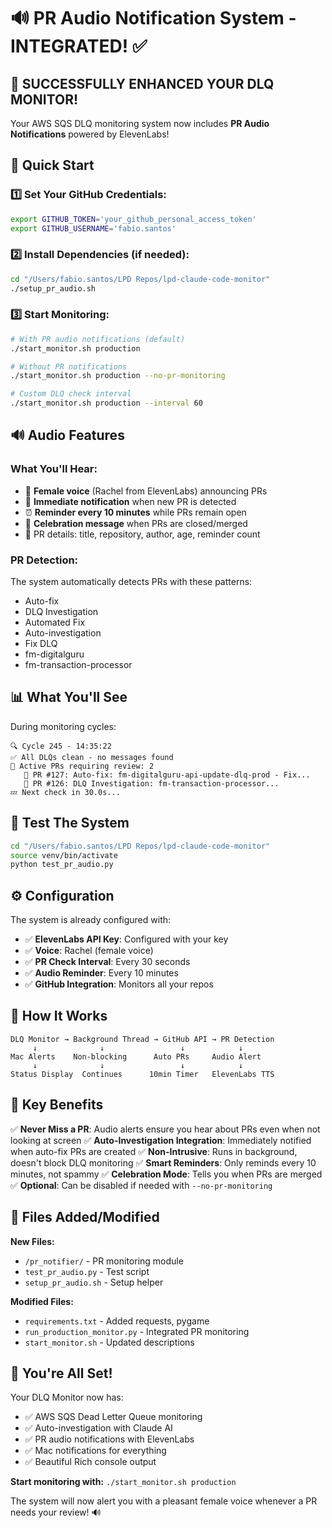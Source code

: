 # 🔊 PR Audio Notification System - INTEGRATED! ✅

## 🎯 **SUCCESSFULLY ENHANCED YOUR DLQ MONITOR!**

Your AWS SQS DLQ monitoring system now includes **PR Audio Notifications** powered by ElevenLabs!

## 🚀 **Quick Start**

### **1️⃣ Set Your GitHub Credentials:**
```bash
export GITHUB_TOKEN='your_github_personal_access_token'
export GITHUB_USERNAME='fabio.santos'
```

### **2️⃣ Install Dependencies (if needed):**
```bash
cd "/Users/fabio.santos/LPD Repos/lpd-claude-code-monitor"
./setup_pr_audio.sh
```

### **3️⃣ Start Monitoring:**
```bash
# With PR audio notifications (default)
./start_monitor.sh production

# Without PR notifications
./start_monitor.sh production --no-pr-monitoring

# Custom DLQ check interval
./start_monitor.sh production --interval 60
```

## 🔊 **Audio Features**

### **What You'll Hear:**
- 🎵 **Female voice** (Rachel from ElevenLabs) announcing PRs
- 🔔 **Immediate notification** when new PR is detected
- ⏰ **Reminder every 10 minutes** while PRs remain open
- 🎉 **Celebration message** when PRs are closed/merged
- 📢 PR details: title, repository, author, age, reminder count

### **PR Detection:**
The system automatically detects PRs with these patterns:
- Auto-fix
- DLQ Investigation  
- Automated Fix
- Auto-investigation
- Fix DLQ
- fm-digitalguru
- fm-transaction-processor

## 📊 **What You'll See**

During monitoring cycles:
```
🔍 Cycle 245 - 14:35:22
✅ All DLQs clean - no messages found
🔔 Active PRs requiring review: 2
   🤖 PR #127: Auto-fix: fm-digitalguru-api-update-dlq-prod - Fix...
   🤖 PR #126: DLQ Investigation: fm-transaction-processor...
💤 Next check in 30.0s...
```

## 🧪 **Test The System**

```bash
cd "/Users/fabio.santos/LPD Repos/lpd-claude-code-monitor"
source venv/bin/activate
python test_pr_audio.py
```

## ⚙️ **Configuration**

The system is already configured with:
- ✅ **ElevenLabs API Key**: Configured with your key
- ✅ **Voice**: Rachel (female voice)
- ✅ **PR Check Interval**: Every 30 seconds
- ✅ **Audio Reminder**: Every 10 minutes
- ✅ **GitHub Integration**: Monitors all your repos

## 🔄 **How It Works**

```
DLQ Monitor → Background Thread → GitHub API → PR Detection
     ↓              ↓                 ↓            ↓
Mac Alerts    Non-blocking      Auto PRs     Audio Alert
     ↓              ↓                 ↓            ↓
Status Display  Continues      10min Timer   ElevenLabs TTS
```

## 🎯 **Key Benefits**

✅ **Never Miss a PR**: Audio alerts ensure you hear about PRs even when not looking at screen
✅ **Auto-Investigation Integration**: Immediately notified when auto-fix PRs are created
✅ **Non-Intrusive**: Runs in background, doesn't block DLQ monitoring
✅ **Smart Reminders**: Only reminds every 10 minutes, not spammy
✅ **Celebration Mode**: Tells you when PRs are merged
✅ **Optional**: Can be disabled if needed with `--no-pr-monitoring`

## 📝 **Files Added/Modified**

**New Files:**
- `/pr_notifier/` - PR monitoring module
- `test_pr_audio.py` - Test script
- `setup_pr_audio.sh` - Setup helper

**Modified Files:**
- `requirements.txt` - Added requests, pygame
- `run_production_monitor.py` - Integrated PR monitoring
- `start_monitor.sh` - Updated descriptions

## 🎉 **You're All Set!**

Your DLQ Monitor now has:
- ✅ AWS SQS Dead Letter Queue monitoring
- ✅ Auto-investigation with Claude AI
- ✅ PR audio notifications with ElevenLabs
- ✅ Mac notifications for everything
- ✅ Beautiful Rich console output

**Start monitoring with:** `./start_monitor.sh production`

The system will now alert you with a pleasant female voice whenever a PR needs your review! 🔊
